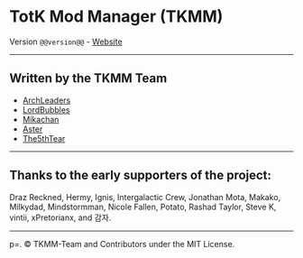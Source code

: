 # TotK Mod Manager (TKMM)

Version `@@version@@` - [Website](https://tkmm.org)

***

## Written by the TKMM Team

* [ArchLeaders](https://github.com/ArchLeaders)
* [LordBubbles](https://gamebanana.com/members/1630162)
* [Mikachan](https://gamebanana.com/members/3095337)
* [Aster](https://gamebanana.com/members/1782454)
* [The5thTear](https://gamebanana.com/members/2858090)

***

## Thanks to the early supporters of the project:

Draz Reckned, Hermy, Ignis, Intergalactic Crew, Jonathan Mota, Makako, Milkydad, Mindstormman, Nicole Fallen, Potato,
Rashad Taylor, Steve K, vintii, xPretorianx, and 감자.

***

p=. © TKMM-Team and Contributors under the MIT License.
